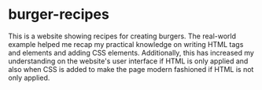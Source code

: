 # burger-recipes

This is a website showing recipes for creating burgers. The real-world example helped me recap my practical knowledge on writing HTML tags and elements and adding CSS elements. Additionally, this has increased my understanding on the website's user interface if HTML is only applied and also when CSS is added to make the page
modern fashioned if HTML is not only applied.